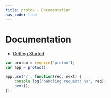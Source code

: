 ```yaml
---
title: protoo - Documentation
has_code: true
---
```


# Documentation


* [Getting Started](/documentation/getting-started/).

```javascript
var protoo = require('protoo');
var app = protoo();

app.use('/', function(req, next) {
    console.log('handling request: %s', req);
    next();
});
```
